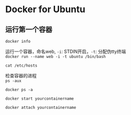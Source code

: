 # Docker for Ubuntu

## 运行第一个容器

`docker info`


运行一个容器，命名web, `-i`: STDIN开启，`-t`: 分配伪tty终端<br>
`docker run --name web -i -t ubuntu /bin/bash`

`cat /etc/hosts`       

检查容器的进程<br>
`ps -aux`

`docker ps -a`

`docker start yourcontainername`

`docker attach yourcontainername`
